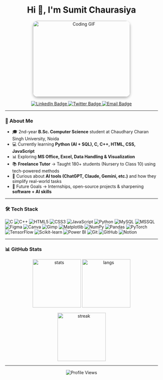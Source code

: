 <h1 align="center">Hi 👋, I'm Sumit Chaurasiya</h1>

<p align="center">
  <img src="https://media.giphy.com/media/SWoSkN6DxTszqIKEqv/giphy.gif" alt="Coding GIF" width="320" height="250" style="border-radius: 15px; box-shadow: 0 4px 8px rgba(0, 0, 0, 0.3);">
</p>

<div align="center">

  <a href="https://www.linkedin.com/in/sumit-chaurasiya-in/" target="_blank">
    <img src="https://img.shields.io/badge/-LinkedIn-blue?style=for-the-badge&logo=linkedin&logoColor=white" alt="LinkedIn Badge"/>
  </a>

  <a href="https://x.com/SumTheGreat04" target="_blank">
    <img src="https://img.shields.io/badge/-Twitter-1ca0f1?style=for-the-badge&logo=twitter&logoColor=white" alt="Twitter Badge"/>
  </a>

  <a href="mailto:sum92082@gmail.com" target="_blank">
    <img src="https://img.shields.io/badge/-Email-D14836?style=for-the-badge&logo=gmail&logoColor=white" alt="Email Badge"/>
  </a>

</div>

---

### 💫 About Me  
- 🎓 2nd-year **B.Sc. Computer Science** student at Chaudhary Charan Singh University, Noida  
- 💻 Currently learning **Python (AI + SQL), C, C++, HTML, CSS, JavaScript**  
- 📊 Exploring **MS Office, Excel, Data Handling & Visualization**  
- 📚 **Freelance Tutor** → Taught 180+ students (Nursery to Class 10) using tech-powered methods  
- 🤖 Curious about **AI tools (ChatGPT, Claude, Gemini, etc.)** and how they simplify real-world tasks  
- 🚀 Future Goals → Internships, open-source projects & sharpening **software + AI skills**  

---

### 🛠 Tech Stack  

<p>
  <img src="https://img.shields.io/badge/c-%2300599C.svg?style=for-the-badge&logo=c&logoColor=white" alt="C"/>
  <img src="https://img.shields.io/badge/c++-%2300599C.svg?style=for-the-badge&logo=c%2B%2B&logoColor=white" alt="C++"/>
  <img src="https://img.shields.io/badge/html5-%23E34F26.svg?style=for-the-badge&logo=html5&logoColor=white" alt="HTML5"/>
  <img src="https://img.shields.io/badge/css3-%231572B6.svg?style=for-the-badge&logo=css3&logoColor=white" alt="CSS3"/>
  <img src="https://img.shields.io/badge/javascript-%23323330.svg?style=for-the-badge&logo=javascript&logoColor=%23F7DF1E" alt="JavaScript"/>
  <img src="https://img.shields.io/badge/python-3670A0.svg?style=for-the-badge&logo=python&logoColor=ffdd54" alt="Python"/>
  <img src="https://img.shields.io/badge/MySQL-4479A1.svg?style=for-the-badge&logo=mysql&logoColor=white" alt="MySQL"/>
  <img src="https://img.shields.io/badge/Microsoft%20SQL%20Server-CC2927?style=for-the-badge&logo=microsoft%20sql%20server&logoColor=white" alt="MSSQL"/>
  <img src="https://img.shields.io/badge/Figma-%23F24E1E.svg?style=for-the-badge&logo=figma&logoColor=white" alt="Figma"/>
  <img src="https://img.shields.io/badge/Canva-%2300C4CC.svg?style=for-the-badge&logo=Canva&logoColor=white" alt="Canva"/>
  <img src="https://img.shields.io/badge/Gimp-657D8B?style=for-the-badge&logo=gimp&logoColor=FFFFFF" alt="Gimp"/>
  <img src="https://img.shields.io/badge/Matplotlib-%23ffffff.svg?style=for-the-badge&logo=Matplotlib&logoColor=black" alt="Matplotlib"/>
  <img src="https://img.shields.io/badge/numpy-%23013243.svg?style=for-the-badge&logo=numpy&logoColor=white" alt="NumPy"/>
  <img src="https://img.shields.io/badge/pandas-%23150458.svg?style=for-the-badge&logo=pandas&logoColor=white" alt="Pandas"/>
  <img src="https://img.shields.io/badge/PyTorch-%23EE4C2C.svg?style=for-the-badge&logo=PyTorch&logoColor=white" alt="PyTorch"/>
  <img src="https://img.shields.io/badge/TensorFlow-%23FF6F00.svg?style=for-the-badge&logo=TensorFlow&logoColor=white" alt="TensorFlow"/>
  <img src="https://img.shields.io/badge/scikit--learn-%23F7931E.svg?style=for-the-badge&logo=scikit-learn&logoColor=white" alt="Scikit-learn"/>
  <img src="https://img.shields.io/badge/power_bi-F2C811?style=for-the-badge&logo=powerbi&logoColor=black" alt="Power BI"/>
  <img src="https://img.shields.io/badge/git-%23F05033.svg?style=for-the-badge&logo=git&logoColor=white" alt="Git"/>
  <img src="https://img.shields.io/badge/github-%23121011.svg?style=for-the-badge&logo=github&logoColor=white" alt="GitHub"/>
  <img src="https://img.shields.io/badge/notion-%23000000.svg?style=for-the-badge&logo=notion&logoColor=white" alt="Notion"/>
</p>

---

### 📊 GitHub Stats  

<p align="center">
  <img src="https://github-readme-stats.vercel.app/api?username=Sumit-Chaurasiya&show_icons=true&theme=radical" height="159" alt="stats"/>
  <img src="https://github-readme-stats.vercel.app/api/top-langs/?username=Sumit-Chaurasiya&layout=compact&theme=radical" height="159" alt="langs"/>
</p>

<p align="center">
  <img src="https://github-readme-streak-stats.herokuapp.com/?user=Sumit-Chaurasiya&theme=radical" height="159" alt="streak"/>
</p>

---

<p align="center">
  <img src="https://visitcount.itsvg.in/api?id=SumitChaurasiya&icon=0&color=6" alt="Profile Views"/>
</p>

